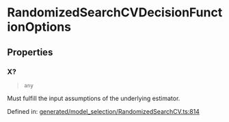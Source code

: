 # RandomizedSearchCVDecisionFunctionOptions

## Properties

### X?

> `any`

Must fulfill the input assumptions of the underlying estimator.

Defined in:  [generated/model\_selection/RandomizedSearchCV.ts:814](https://github.com/transitive-bullshit/scikit-learn-ts/blob/122b3c0/packages/sklearn/src/generated/model_selection/RandomizedSearchCV.ts#L814)
